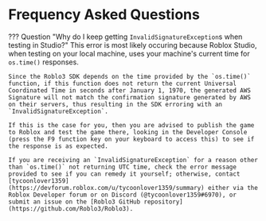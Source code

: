 # Frequency Asked Questions

??? Question "Why do I keep getting `InvalidSignatureException`s when testing in Studio?"
    This error is most likely occuring because Roblox Studio, when testing on your local machine, uses your machine's current time for `os.time()` responses. 
    
    Since the Roblo3 SDK depends on the time provided by the `os.time()` function, if this function does not return the current Universal Coordinated Time in seconds after January 1, 1970, the generated AWS Signature will not match the confirmation signature generated by AWS on their servers, thus resulting in the SDK erroring with an `InvalidSignatureException`.
    
    If this is the case for you, then you are advised to publish the game to Roblox and test the game there, looking in the Developer Console (press the F9 function key on your keyboard to access this) to see if the response is as expected.

    If you are receiving an `InvalidSignatureException` for a reason other than `os.time()` not returning UTC time, check the error message provided to see if you can remedy it yourself; otherwise, contact [tycoonlover1359](https://devforum.roblox.com/u/tycoonlover1359/summary) either via the Roblox Developer forum or on Discord (@tycoonlover1359#6970), or submit an issue on the [Roblo3 GitHub repository](https://github.com/Roblo3/Roblo3).